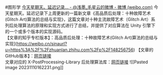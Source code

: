#图形学
[今天星期天。延迟记录... - @浅墨_毛星云的微博 - 微博 (weibo.com)](https://weibo.com/1723155442/J7Hzl4Bhy?pagetype=fav)
今天星期天。延迟记录下上周更新的一篇新文章《高品质后处理：十种故障艺术(Glitch Art)算法的总结与实现》，这篇文章对十种主流故障艺术（Glitch Art）系列后处理算法的原理和实现方式进行了总结，并提供了对应算法在 Unity 引擎下的一个或多个版本的实现源码。  
【文章的知乎专栏版本】：高品质后处理：十种故障艺术(Glitch Art)算法的总结与实现](https://weibo.cn/sinaurl?u=https%3A%2F%2Fzhuanlan.zhihu.com%2Fp%2F148256756) 
【文章的GitHub版本】：[网页链接](https://t.cn/A6LNXYbI)  
文章对应的 X-PostProcessing-Library 后处理算法库：[网页链接](https://t.cn/A6LNXYbJ)
![[Pasted image 20231110162231.png]]